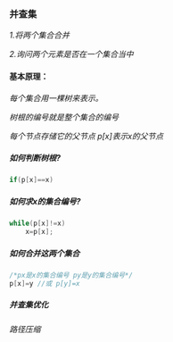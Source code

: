 

### 并查集

*1.将两个集合合并*

*2.询问两个元素是否在一个集合当中*



#### 基本原理：

*每个集合用一棵树来表示。*

*树根的编号就是整个集合的编号*

*每个节点存储它的父节点 p[x]表示x的父节点*



##### 如何判断树根?

```C++
if(p[x]==x)
```



##### 如何求x的集合编号?

```c++
while(p[x]!=x)
    x=p[x];
```

##### 如何合并这两个集合

```c++
/*px是x的集合编号 py是y的集合编号*/
p[x]=y //或 p[y]=x
```



##### 并查集优化

*路径压缩*



